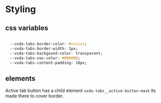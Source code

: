 # Styling

## css variables
```css

  --vxda-tabs-border-color: #cccccc;
  --vxda-tabs-border-width: 1px;
  --vxda-tabs-backgound-color: transparent;
  --vxda-tabs-nav-color: #000000;
  --vxda-tabs-content-padding: 10px;

```

## elements

Active tab button has a child element `vxda-tabs__active-button-mask` its made there to cover border.


